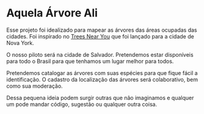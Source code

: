 # Aquela Árvore Ali

Esse projeto foi idealizado para mapear as árvores das áreas ocupadas das cidades. Foi inspirado no [Trees Near You](http://www.treesnearyou.com/) que foi lançado para a cidade de Nova York.

O nosso piloto será na cidade de Salvador.
Pretendemos estar disponíveis para todo o Brasil para que tenhamos um lugar melhor para todos.

Pretendemos catalogar as árvores com suas espécies para que fique fácil a identificação.
O cadastro da localização das árvores será colaborativo, bem como sua moderação.

Dessa pequena ideia podem surgir outras que não imaginamos e qualquer um pode mandar código, sugestão ou qualquer outra coisa.
